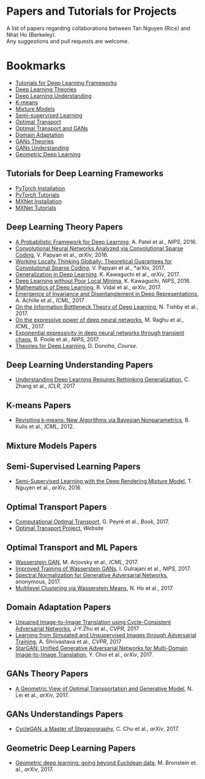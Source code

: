 # Papers and Tutorials for Projects
A list of papers regarding collaborations between Tan Nguyen (Rice) and Nhat Ho (Berkeley). <br>
Any suggestions and pull requests are welcome. 

# Bookmarks
  * [Tutorials for Deep Learning Frameworks](#tutorials-for-deep-learning-frameworks)
  * [Deep Learning Theories](#deep-learning-theories)
  * [Deep Learning Understanding](#deep-learning-understanding)
  * [K-means](#k-means)
  * [Mixture Models](#mixture-models)
  * [Semi-supervised Learning](#semi-supervised-learning)
  * [Optimal Transport](#optimal-transport)
  * [Optimal Transport and GANs](#opt-transport-and-gan)
  * [Domain Adaptation](#domain-adaptation)
  * [GANs Theories](#gans-theories)
  * [GANs Understanding](#gans-understandings)
  * [Geometric Deep Learning](#geometric-deep-learning)
  
## Tutorials for Deep Learning Frameworks
  * [PyTorch Installation](http://pytorch.org/)
  * [PyTorch Tutorials](http://pytorch.org/tutorials/)
  * [MXNet Installation](http://mxnet.incubator.apache.org/get_started/install.html)
  * [MXNet Tutorials](http://gluon.mxnet.io/)
  
## Deep Learning Theory Papers
  * [A Probabilistic Framework for Deep Learning](https://papers.nips.cc/paper/6231-a-probabilistic-framework-for-deep-learning), A. Patel et al., *NIPS*, 2016.
  * [Convolutional Neural Networks Analyzed via Convolutional Sparse Coding](https://arxiv.org/pdf/1607.08194.pdf), V. Papyan et al., *arXiv*, 2016.
  * [Working Locally Thinking Globally: Theoretical Guarantees for Convolutional Sparse Coding](https://arxiv.org/pdf/1707.06066.pdf), V. Papyan et al., *arXiv, 2017.
  * [Generalization in Deep Learning](https://arxiv.org/abs/1710.05468), K. Kawaguchi et al., *arXiv*, 2017.
  * [Deep Learning without Poor Local Minima](http://papers.nips.cc/paper/6112-deep-learning-without-poor-local-minima.pdf), K. Kawaguchi, *NIPS*, 2016.
  * [Mathematics of Deep Learning](https://arxiv.org/pdf/1712.04741.pdf), R. Vidal et al., *arXiv*, 2017.
  * [Emergence of Invariance and Disentanglement in Deep Representations](https://arxiv.org/pdf/1706.01350.pdf), A. Achille et al., *ICML*, 2017
  * [On the Information Bottleneck Theory of Deep Learning](https://openreview.net/pdf?id=ry_WPG-A-), N. Tishby et al., 2017.
  * [On the expressive power of deep neural networks](https://arxiv.org/abs/1606.05336), M. Raghu et al., *ICML*, 2017.
  * [Exponential expressivity in deep neural networks through transient chaos](https://arxiv.org/abs/1606.05340), B. Poole et al., *NIPS*, 2017.
  * [Theories for Deep Learning](https://stats385.github.io/readings), D. Donoho, *Course*. 

## Deep Learning Understanding Papers
  * [Understanding Deep Learning Requires Rethinking Generalization](https://openreview.net/pdf?id=Sy8gdB9xx), C. Zhang et al., *ICLR*, 2017
  
## K-means Papers
  * [Revisiting k-means: New Algorithms via Bayesian Nonparametrics](https://arxiv.org/pdf/1111.0352.pdf), B. Kulis et al., *ICML*, 2012.

## Mixture Models Papers

## Semi-Supervised Learning Papers
  * [Semi-Supervised Learning with the Deep Rendering Mixture Model](https://arxiv.org/abs/1612.01942), T. Nguyen et al., *arXiv*, 2016

## Optimal Transport Papers
 * [Computational Optimal Transport](https://optimaltransport.github.io/pdf/ComputationalOT.pdf), G. Peyré et al., *Book*, 2017.
 * [Optimal Transport Project](https://optimaltransport.github.io/), *Website*

## Optimal Transport and ML Papers
 * [Wasserstein GAN](https://arxiv.org/abs/1701.07875), M. Arjovsky et al., *ICML*, 2017.
 * [Improved Training of Wasserstein GANs](https://arxiv.org/abs/1704.00028), I. Gulrajani et al., *NIPS*, 2017.
 * [Spectral Normalization for Generative Adversarial Networks](https://openreview.net/pdf?id=B1QRgziT-), anonymous, 2017.
 * [Multilevel Clustering via Wasserstein Means](http://www-personal.umich.edu/~minhnhat/Full_nestedkmeans.pdf), N. Ho et al., 2017.
 
## Domain Adaptation Papers
  * [Unpaired Image-to-Image Translation using Cycle-Consistent Adversarial Networks](https://arxiv.org/abs/1703.10593), J-Y.Zhu et al., *CVPR*, 2017
  * [Learning from Simulated and Unsupervised Images through Adversarial Training](https://arxiv.org/abs/1612.07828), A. Shrivastava et al., *CVPR*, 2017
  * [StarGAN: Unified Generative Adversarial Networks for Multi-Domain Image-to-Image Translation](https://arxiv.org/abs/1711.09020), Y. Choi et al., *arXiv*, 2017.

## GANs Theory Papers
 * [A Geometric View of Optimal Transportation and Generative Model](https://arxiv.org/abs/1710.05488), N. Lei et al., *arXiv*, 2017.

## GANs Understandings Papers
 * [CycleGAN, a Master of Steganography](https://arxiv.org/abs/1712.02950), C. Chu et al., *arXiv*, 2017.
 
## Geometric Deep Learning Papers
 * [Geometric deep learning: going beyond Euclidean data](https://arxiv.org/abs/1611.08097), M. Bronstein et. al., *arXiv*, 2017.

  
